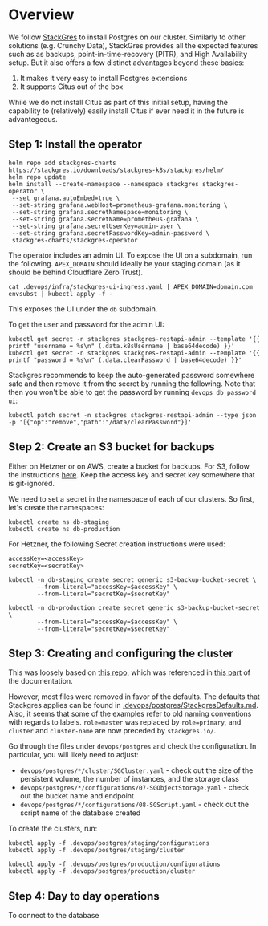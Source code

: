# Overview

We follow [StackGres](https://stackgres.io/doc/latest/) to install Postgres on our cluster. Similarly to other solutions (e.g. Crunchy Data), StackGres provides all the expected features such as as backups, point-in-time-recovery (PITR), and High Availability setup. But it also offers a few distinct advantages beyond these basics:

1. It makes it very easy to install Postgres extensions
2. It supports Citus out of the box

While we do not install Citus as part of this initial setup, having the capability to (relatively) easily install Citus if ever need it in the future is advantegeous.

## Step 1: Install the operator

```shell
helm repo add stackgres-charts https://stackgres.io/downloads/stackgres-k8s/stackgres/helm/
helm repo update
helm install --create-namespace --namespace stackgres stackgres-operator \
 --set grafana.autoEmbed=true \
 --set-string grafana.webHost=prometheus-grafana.monitoring \
 --set-string grafana.secretNamespace=monitoring \
 --set-string grafana.secretName=prometheus-grafana \
 --set-string grafana.secretUserKey=admin-user \
 --set-string grafana.secretPasswordKey=admin-password \
 stackgres-charts/stackgres-operator
```

The operator includes an admin UI. To expose the UI on a subdomain, run the following. `APEX_DOMAIN` should ideally be your staging domain (as it should be behind Cloudflare Zero Trust).

```shell
cat .devops/infra/stackgres-ui-ingress.yaml | APEX_DOMAIN=domain.com envsubst | kubectl apply -f -
```

This exposes the UI under the `db` subdomain.

To get the user and password for the admin UI:

```shell
kubectl get secret -n stackgres stackgres-restapi-admin --template '{{ printf "username = %s\n" (.data.k8sUsername | base64decode) }}'
kubectl get secret -n stackgres stackgres-restapi-admin --template '{{ printf "password = %s\n" (.data.clearPassword | base64decode) }}'
```

Stackgres recommends to keep the auto-generated password somewhere safe and then remove it from the secret by running the following. Note that then you won't be able to get the password by running `devops db password ui`:

```shell
kubectl patch secret -n stackgres stackgres-restapi-admin --type json -p '[{"op":"remove","path":"/data/clearPassword"}]'
```

## Step 2: Create an S3 bucket for backups

Either on Hetzner or on AWS, create a bucket for backups. For S3, follow the instructions [here](https://stackgres.io/doc/latest/administration/backups/eks/).
Keep the access key and secret key somewhere that is git-ignored.

We need to set a secret in the namespace of each of our clusters.
So first, let's create the namespaces:

```shell
kubectl create ns db-staging
kubectl create ns db-production
```

For Hetzner, the following Secret creation instructions were used:

```shell
accessKey=<accessKey>
secretKey=<secretKey>

kubectl -n db-staging create secret generic s3-backup-bucket-secret \
        --from-literal="accessKey=$accessKey" \
        --from-literal="secretKey=$secretKey"

kubectl -n db-production create secret generic s3-backup-bucket-secret \
        --from-literal="accessKey=$accessKey" \
        --from-literal="secretKey=$secretKey"
```

## Step 3: Creating and configuring the cluster

This was loosely based on [this repo](https://gitlab.com/ongresinc/stackgres.git), which was referenced in [this part](https://stackgres.io/doc/latest/administration/cluster-creation/best-practices/) of the documentation.

However, most files were removed in favor of the defaults. The defaults that Stackgres applies can be found in [.devops/postgres/StackgresDefaults.md](.devops/postgres/StackgresDefaults.md). Also, it seems that some of the examples refer to old naming conventions with regards to labels. `role=master` was replaced by `role=primary`, and `cluster` and `cluster-name` are now preceded by `stackgres.io/`.

Go through the files under `devops/postgres` and check the configuration. In particular, you will likely need to adjust:

- `devops/postgres/*/cluster/SGCluster.yaml` - check out the size of the persistent volume, the number of instances, and the storage class
- `devops/postgres/*/configurations/07-SGObjectStorage.yaml` - check out the bucket name and endpoint
- `devops/postgres/*/configurations/08-SGScript.yaml` - check out the script name of the database created

To create the clusters, run:

```shell
kubectl apply -f .devops/postgres/staging/configurations
kubectl apply -f .devops/postgres/staging/cluster

kubectl apply -f .devops/postgres/production/configurations
kubectl apply -f .devops/postgres/production/cluster
```

## Step 4: Day to day operations

To connect to the database

